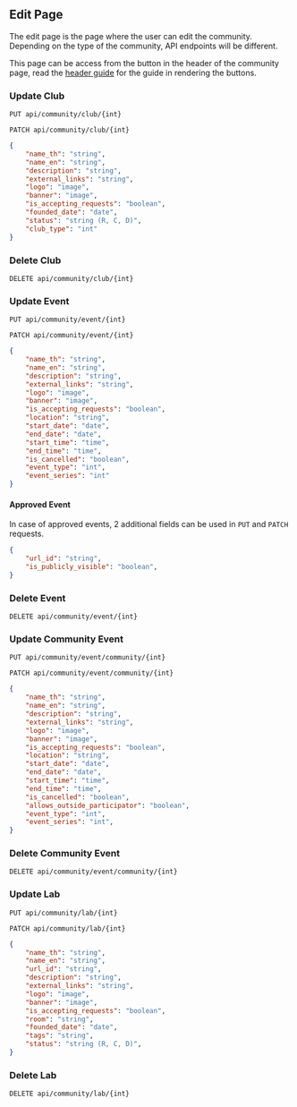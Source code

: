 ## Edit Page

The edit page is the page where the user can edit the community. Depending on the type of the community, API endpoints will be different.

This page can be access from the button in the header of the community page, read the [header guide](header.md#get-available-actions) for the guide in rendering the buttons.

### Update Club

`PUT api/community/club/{int}`

`PATCH api/community/club/{int}`

```json
{
    "name_th": "string",
    "name_en": "string",
    "description": "string",
    "external_links": "string",
    "logo": "image",
    "banner": "image",
    "is_accepting_requests": "boolean",
    "founded_date": "date",
    "status": "string (R, C, D)",
    "club_type": "int"
}
```

### Delete Club

`DELETE api/community/club/{int}`

### Update Event

`PUT api/community/event/{int}`

`PATCH api/community/event/{int}`

```json
{
    "name_th": "string",
    "name_en": "string",
    "description": "string",
    "external_links": "string",
    "logo": "image",
    "banner": "image",
    "is_accepting_requests": "boolean",
    "location": "string",
    "start_date": "date",
    "end_date": "date",
    "start_time": "time",
    "end_time": "time",
    "is_cancelled": "boolean",
    "event_type": "int",
    "event_series": "int"
}
```

#### Approved Event

In case of approved events, 2 additional fields can be used in `PUT` and `PATCH` requests.

```json
{
    "url_id": "string",
    "is_publicly_visible": "boolean",
}
```

### Delete Event

`DELETE api/community/event/{int}`

### Update Community Event

`PUT api/community/event/community/{int}`

`PATCH api/community/event/community/{int}`

```json
{
    "name_th": "string",
    "name_en": "string",
    "description": "string",
    "external_links": "string",
    "logo": "image",
    "banner": "image",
    "is_accepting_requests": "boolean",
    "location": "string",
    "start_date": "date",
    "end_date": "date",
    "start_time": "time",
    "end_time": "time",
    "is_cancelled": "boolean",
    "allows_outside_participator": "boolean",
    "event_type": "int",
    "event_series": "int",
}
```

### Delete Community Event

`DELETE api/community/event/community/{int}`

### Update Lab

`PUT api/community/lab/{int}`

`PATCH api/community/lab/{int}`

```json
{
    "name_th": "string",
    "name_en": "string",
    "url_id": "string",
    "description": "string",
    "external_links": "string",
    "logo": "image",
    "banner": "image",
    "is_accepting_requests": "boolean",
    "room": "string",
    "founded_date": "date",
    "tags": "string",
    "status": "string (R, C, D)",
}
```

### Delete Lab

`DELETE api/community/lab/{int}`
